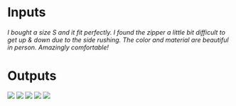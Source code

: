 <h1> Inputs </h1>
<h6> I bought a size S and it fit perfectly. I found the zipper a little bit difficult to get up & down due to the side rushing. The color and material are beautiful in person. Amazingly comfortable! </h6>

<h1> Outputs </h1>

<img src="https://github.com/user-attachments/assets/ba99376a-9647-4cc0-9ffe-c0503a522612">
<img src="https://github.com/user-attachments/assets/d1b4f112-d449-46bc-8373-8a4d94b3e4a12">
<img src="https://github.com/user-attachments/assets/2c71574a-9756-43f4-8691-91ac23008018">
<img src="https://github.com/user-attachments/assets/849af253-caf2-46b0-8746-e69b6aefa59d">
<img src="https://github.com/user-attachments/assets/14ab5445-38fc-402c-8825-f0a00b1846a9">
